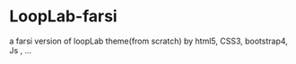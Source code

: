 # LoopLab-farsi
 a farsi version of loopLab theme(from scratch) by html5, CSS3, bootstrap4, Js , ...
